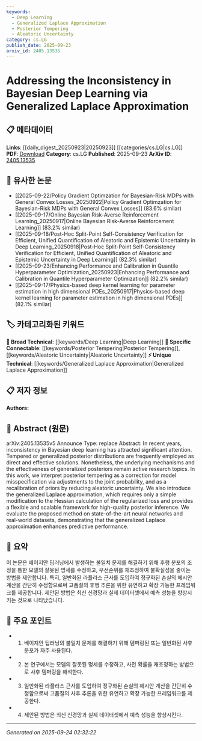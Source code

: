 ```yaml
---
keywords:
  - Deep Learning
  - Generalized Laplace Approximation
  - Posterior Tempering
  - Aleatoric Uncertainty
category: cs.LG
publish_date: 2025-09-23
arxiv_id: 2405.13535
---
```


<!-- KEYWORD_LINKING_METADATA:
{
  "processed_timestamp": "2025-09-24T02:32:22.624464",
  "vocabulary_version": "1.0",
  "selected_keywords": [
    "Deep Learning",
    "Generalized Laplace Approximation",
    "Posterior Tempering",
    "Aleatoric Uncertainty"
  ],
  "rejected_keywords": [],
  "similarity_scores": {
    "Deep Learning": 0.8,
    "Generalized Laplace Approximation": 0.78,
    "Posterior Tempering": 0.77,
    "Aleatoric Uncertainty": 0.72
  },
  "extraction_method": "AI_prompt_based",
  "budget_applied": true,
  "candidates_json": {
    "candidates": [
      {
        "surface": "Bayesian Deep Learning",
        "canonical": "Deep Learning",
        "aliases": [
          "Bayesian DL"
        ],
        "category": "broad_technical",
        "rationale": "Links to the broader field of deep learning, which is central to the paper's focus.",
        "novelty_score": 0.45,
        "connectivity_score": 0.9,
        "specificity_score": 0.6,
        "link_intent_score": 0.8
      },
      {
        "surface": "Generalized Laplace Approximation",
        "canonical": "Generalized Laplace Approximation",
        "aliases": [
          "GLA"
        ],
        "category": "unique_technical",
        "rationale": "Introduces a novel method that is central to the paper's contributions.",
        "novelty_score": 0.75,
        "connectivity_score": 0.65,
        "specificity_score": 0.85,
        "link_intent_score": 0.78
      },
      {
        "surface": "Posterior Tempering",
        "canonical": "Posterior Tempering",
        "aliases": [
          "Tempered Posterior"
        ],
        "category": "specific_connectable",
        "rationale": "A specific technique discussed in the paper that enhances understanding of Bayesian adjustments.",
        "novelty_score": 0.6,
        "connectivity_score": 0.7,
        "specificity_score": 0.8,
        "link_intent_score": 0.77
      },
      {
        "surface": "Aleatoric Uncertainty",
        "canonical": "Aleatoric Uncertainty",
        "aliases": [
          "Data Uncertainty"
        ],
        "category": "specific_connectable",
        "rationale": "Key concept in understanding uncertainty reduction in Bayesian models.",
        "novelty_score": 0.55,
        "connectivity_score": 0.75,
        "specificity_score": 0.78,
        "link_intent_score": 0.72
      }
    ],
    "ban_list_suggestions": [
      "model misspecification",
      "joint probability",
      "regularized loss"
    ]
  },
  "decisions": [
    {
      "candidate_surface": "Bayesian Deep Learning",
      "resolved_canonical": "Deep Learning",
      "decision": "linked",
      "scores": {
        "novelty": 0.45,
        "connectivity": 0.9,
        "specificity": 0.6,
        "link_intent": 0.8
      }
    },
    {
      "candidate_surface": "Generalized Laplace Approximation",
      "resolved_canonical": "Generalized Laplace Approximation",
      "decision": "linked",
      "scores": {
        "novelty": 0.75,
        "connectivity": 0.65,
        "specificity": 0.85,
        "link_intent": 0.78
      }
    },
    {
      "candidate_surface": "Posterior Tempering",
      "resolved_canonical": "Posterior Tempering",
      "decision": "linked",
      "scores": {
        "novelty": 0.6,
        "connectivity": 0.7,
        "specificity": 0.8,
        "link_intent": 0.77
      }
    },
    {
      "candidate_surface": "Aleatoric Uncertainty",
      "resolved_canonical": "Aleatoric Uncertainty",
      "decision": "linked",
      "scores": {
        "novelty": 0.55,
        "connectivity": 0.75,
        "specificity": 0.78,
        "link_intent": 0.72
      }
    }
  ]
}
-->

# Addressing the Inconsistency in Bayesian Deep Learning via Generalized Laplace Approximation

## 📋 메타데이터

**Links**: [[daily_digest_20250923|20250923]] [[categories/cs.LG|cs.LG]]
**PDF**: [Download](https://arxiv.org/pdf/2405.13535.pdf)
**Category**: cs.LG
**Published**: 2025-09-23
**ArXiv ID**: [2405.13535](https://arxiv.org/abs/2405.13535)

## 🔗 유사한 논문
- [[2025-09-22/Policy Gradient Optimzation for Bayesian-Risk MDPs with General Convex Losses_20250922|Policy Gradient Optimzation for Bayesian-Risk MDPs with General Convex Losses]] (83.6% similar)
- [[2025-09-17/Online Bayesian Risk-Averse Reinforcement Learning_20250917|Online Bayesian Risk-Averse Reinforcement Learning]] (83.2% similar)
- [[2025-09-18/Post-Hoc Split-Point Self-Consistency Verification for Efficient, Unified Quantification of Aleatoric and Epistemic Uncertainty in Deep Learning_20250918|Post-Hoc Split-Point Self-Consistency Verification for Efficient, Unified Quantification of Aleatoric and Epistemic Uncertainty in Deep Learning]] (82.3% similar)
- [[2025-09-23/Enhancing Performance and Calibration in Quantile Hyperparameter Optimization_20250923|Enhancing Performance and Calibration in Quantile Hyperparameter Optimization]] (82.2% similar)
- [[2025-09-17/Physics-based deep kernel learning for parameter estimation in high dimensional PDEs_20250917|Physics-based deep kernel learning for parameter estimation in high dimensional PDEs]] (82.1% similar)

## 🏷️ 카테고리화된 키워드
**🧠 Broad Technical**: [[keywords/Deep Learning|Deep Learning]]
**🔗 Specific Connectable**: [[keywords/Posterior Tempering|Posterior Tempering]], [[keywords/Aleatoric Uncertainty|Aleatoric Uncertainty]]
**⚡ Unique Technical**: [[keywords/Generalized Laplace Approximation|Generalized Laplace Approximation]]

## 📋 저자 정보

**Authors:** 

## 📄 Abstract (원문)

arXiv:2405.13535v5 Announce Type: replace 
Abstract: In recent years, inconsistency in Bayesian deep learning has attracted significant attention. Tempered or generalized posterior distributions are frequently employed as direct and effective solutions. Nonetheless, the underlying mechanisms and the effectiveness of generalized posteriors remain active research topics. In this work, we interpret posterior tempering as a correction for model misspecification via adjustments to the joint probability, and as a recalibration of priors by reducing aleatoric uncertainty. We also introduce the generalized Laplace approximation, which requires only a simple modification to the Hessian calculation of the regularized loss and provides a flexible and scalable framework for high-quality posterior inference. We evaluate the proposed method on state-of-the-art neural networks and real-world datasets, demonstrating that the generalized Laplace approximation enhances predictive performance.

## 📝 요약

이 논문은 베이지안 딥러닝에서 발생하는 불일치 문제를 해결하기 위해 후행 분포의 조정을 통한 모델의 잘못된 명세를 수정하고, 우선순위를 재조정하여 불확실성을 줄이는 방법을 제안합니다. 특히, 일반화된 라플라스 근사를 도입하여 정규화된 손실의 헤시안 계산을 간단히 수정함으로써 고품질의 후행 추론을 위한 유연하고 확장 가능한 프레임워크를 제공합니다. 제안된 방법은 최신 신경망과 실제 데이터셋에서 예측 성능을 향상시키는 것으로 나타났습니다.

## 🎯 주요 포인트

- 1. 베이지안 딥러닝의 불일치 문제를 해결하기 위해 템퍼링된 또는 일반화된 사후 분포가 자주 사용된다.
- 2. 본 연구에서는 모델의 잘못된 명세를 수정하고, 사전 확률을 재조정하는 방법으로 사후 템퍼링을 해석한다.
- 3. 일반화된 라플라스 근사를 도입하여 정규화된 손실의 헤시안 계산을 간단히 수정함으로써 고품질의 사후 추론을 위한 유연하고 확장 가능한 프레임워크를 제공한다.
- 4. 제안된 방법은 최신 신경망과 실제 데이터셋에서 예측 성능을 향상시킨다.


---

*Generated on 2025-09-24 02:32:22*